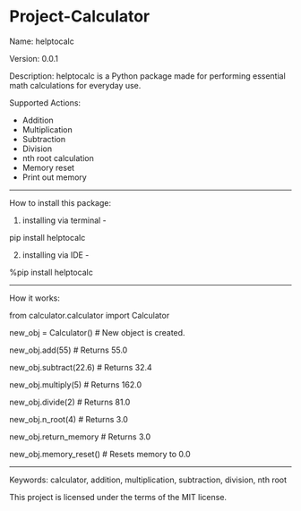 # Project-Calculator

Name: helptocalc

Version: 0.0.1

Description: helptocalc is a Python package made for performing essential math calculations for everyday use.

Supported Actions:

- Addition
- Multiplication
- Subtraction
- Division
- nth root calculation
- Memory reset
- Print out memory

---
How to install this package:

1. installing via terminal -

pip install helptocalc

2. installing via IDE -

%pip install helptocalc

---
How it works:

from calculator.calculator import Calculator

new_obj = Calculator()  # New object is created.

new_obj.add(55) # Returns 55.0

new_obj.subtract(22.6) # Returns 32.4

new_obj.multiply(5) # Returns 162.0

new_obj.divide(2) # Returns 81.0

new_obj.n_root(4) # Returns 3.0

new_obj.return_memory # Returns 3.0

new_obj.memory_reset() # Resets memory to 0.0

---

Keywords: calculator, addition, multiplication, subtraction, division, nth root

This project is licensed under the terms of the MIT license.
